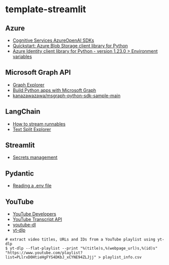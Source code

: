 # template-streamlit

## Azure

- [Cognitive Services AzureOpenAI SDKs](https://github.com/Azure/azure-rest-api-specs/tree/main/specification/cognitiveservices/data-plane/AzureOpenAI/inference)
- [Quickstart: Azure Blob Storage client library for Python](https://learn.microsoft.com/azure/storage/blobs/storage-quickstart-blobs-python?tabs=connection-string%2Croles-azure-portal%2Csign-in-azure-cli&pivots=blob-storage-quickstart-scratch)
- [Azure Identity client library for Python - version 1.23.0 > Environment variables](https://learn.microsoft.com/ja-jp/python/api/overview/azure/identity-readme?view=azure-python#environment-variables)

## Microsoft Graph API

- [Graph Explorer](https://developer.microsoft.com/en-us/graph/graph-explorer)
- [Build Python apps with Microsoft Graph](https://learn.microsoft.com/en-us/graph/tutorials/python?tabs=aad)
- [kanazawazawa/msgraph-python-sdk-sample-main](https://github.com/kanazawazawa/msgraph-python-sdk-sample-main)

## LangChain

- [How to stream runnables](https://python.langchain.com/docs/how_to/streaming/)
- [Text Split Explorer](https://github.com/langchain-ai/text-split-explorer)

## Streamlit

- [Secrets management](https://docs.streamlit.io/develop/concepts/connections/secrets-management)

## Pydantic

- [Reading a .env file](https://fastapi.tiangolo.com/advanced/settings/#reading-a-env-file)

## YouTube

- [YouTube Developers](https://developers.google.com/youtube)
- [YouTube Transcript API](https://github.com/jdepoix/youtube-transcript-api)
- [youtube-dl](https://github.com/ytdl-org/youtube-dl)
- [yt-dlp](https://github.com/yt-dlp/yt-dlp)

```shell
# extract video titles, URLs and IDs from a YouTube playlist using yt-dlp
$ yt-dlp --flat-playlist --print "%(title)s,%(webpage_url)s,%(id)s" "https://www.youtube.com/playlist?list=PLlrxD0HtieHgFYS4DKbJ_xCYNE94ZLJjj" > playlist_info.csv
```
